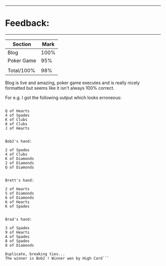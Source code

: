 ------------------------------------------------------------------------------------------------
# Feedback: 
------------------------------------------------------------------------------------------------

| Section | Mark | 
|---|---| 
| Blog | 100% | 
| Poker Game | 95% |
||| 
| Total/100% | 98% | 

Blog is live and amazing, poker game executes and is really nicely formatted but seems like it isn't always 100% correct.

For e.g. I got the following output which looks erroneous:

```Bob's hand:

Q of Hearts
4 of Spades
K of Clubs
8 of Clubs
J of Hearts


Bob2's hand:

2 of Spades
4 of Clubs
K of Diamonds
2 of Diamonds
Q of Diamonds


Brett's hand:

2 of Hearts
5 of Diamonds
6 of Diamonds
6 of Hearts
K of Spades


Brad's hand:

3 of Spades
9 of Hearts
A of Spades
8 of Spades
8 of Diamonds

Duplicate, breaking ties...
The winner is Bob2 ! Winner won by High Card```
